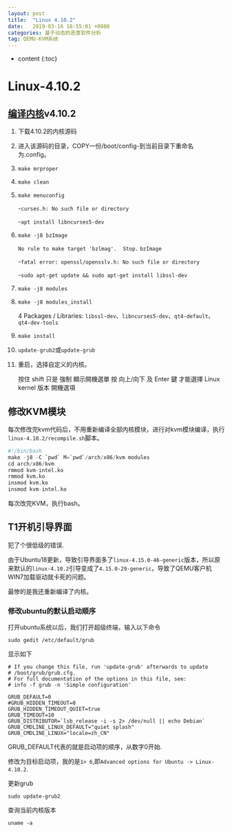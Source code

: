 ```yaml
---
layout: post
title:  "Linux 4.10.2"
date:   2019-03-16 18:55:01 +0800
categories: 基于动态的恶意软件分析
tag: QEMU-KVM系统
---
```

* content
{:toc}


# Linux-4.10.2

## [编译内核](https://linux.cn/article-9665-1.html)v4.10.2
1. 下载4.10.2的内核源码

2. 进入该源码的目录，COPY一份/boot/config-到当前目录下重命名为.config。

3. `make mrproper`

4. `make clean`

5. `make menuconfig`

   -`curses.h: No such file or directory` 

   -`apt install libncurses5-dev`

6. `make -j8 bzImage`

   `No rule to make target 'bzlmag'.  Stop.`  `bzImage`

   -`fatal error: openssl/opensslv.h: No such file or directory`

   -`sudo apt-get update && sudo apt-get install libssl-dev`

7. `make -j8 modules`

8. `make -j8 modules_install`

   4 Packages / Libraries: `libssl-dev`、`libncurses5-dev`、`qt4-default`、`qt4-dev-tools`

9. `make install`

10. `update-grub2`或`update-grub`

11. 重启，选择自定义的内核。

    按住 shift 只是 強制 顯示開機選單
    按 向上/向下 及 Enter 鍵 才能選擇 Linux kernel 版本 開機選項

## 修改KVM模块
每次修改完kvm代码后，不用重新编译全部内核模块，进行对kvm模块编译，执行`linux-4.10.2/recompile.sh`脚本。

```python
#!/bin/bash
make -j8 -C `pwd` M=`pwd`/arch/x86/kvm modules
cd arch/x86/kvm
rmmod kvm-intel.ko
rmmod kvm.ko
insmod kvm.ko
insmod kvm-intel.ko
```

每次改完KVM，执行bash。

## T1开机引导界面
犯了个很低级的错误.

由于Ubuntu18更新，导致引导界面多了`linux-4.15.0-46-generic`版本，所以原来默认的`linux-4.10.2`引导变成了`4.15.0-29-generic`，导致了QEMU客户机WIN7加载驱动就卡死的问题。

最惨的是我还重新编译了内核。

### 修改ubuntu的默认启动顺序
打开ubuntu系统以后，我们打开超级终端，输入以下命令

```shell
sudo gedit /etc/default/grub
```
显示如下

```
# If you change this file, run 'update-grub' afterwards to update
# /boot/grub/grub.cfg.
# For full documentation of the options in this file, see:
# info -f grub -n 'Simple configuration'

GRUB_DEFAULT=0
#GRUB_HIDDEN_TIMEOUT=0
GRUB_HIDDEN_TIMEOUT_QUIET=true
GRUB_TIMEOUT=10
GRUB_DISTRIBUTOR=`lsb_release -i -s 2> /dev/null || echo Debian`
GRUB_CMDLINE_LINUX_DEFAULT="quiet splash"
GRUB_CMDLINE_LINUX="locale=zh_CN"
```
GRUB_DEFAULT代表的就是启动项的顺序，从数字0开始.

修改为目标启动项，我的是`1> 6`,即`Advanced options for Ubuntu -> Linux-4.10.2`.

更新grub

```shell
sudo update-grub2
```

查询当前内核版本

```shell
uname -a
```